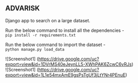 ## ADVARISK

Django app to search on a large dataset.
  
Run the below command to install all the dependencies -  
`pip install -r requirements.txt`  

Run the below command to import the dataset -  
`python manage.py load_data`  

![Screenshot1] (https://drive.google.com/uc?export=view&id=1DVrMS40eJeynLL5-XWhPAK6ZcwC6vRJs)  
![Screenshot1] (https://drive.google.com/uc?export=view&id=1L1e54mxAmE9gsPsTgUf3jLtYNr4PEnuE)